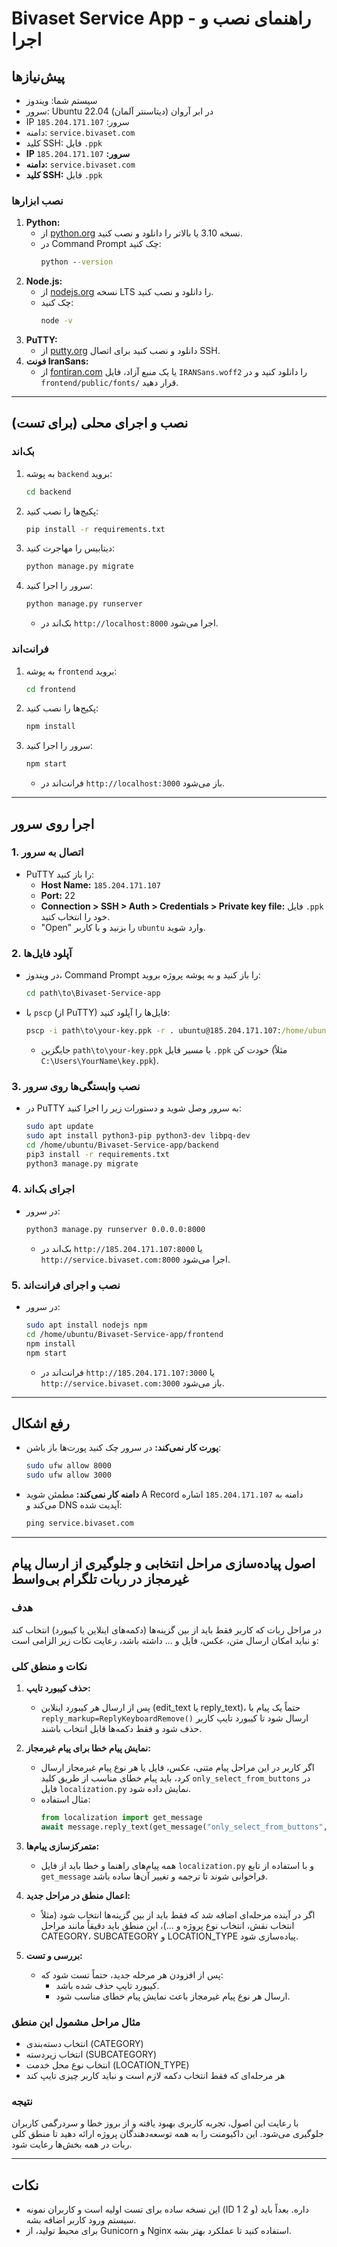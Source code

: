 # Bivaset Service App - راهنمای نصب و اجرا

## پیش‌نیازها
- سیستم شما: ویندوز  
- سرور: Ubuntu 22.04 در ابر آروان (دیتاسنتر آلمان)  
- IP سرور: `185.204.171.107`  
- دامنه: `service.bivaset.com`  
- کلید SSH: فایل `.ppk` 
- **IP سرور:** `185.204.171.107`  
- **دامنه:** `service.bivaset.com`  
- **کلید SSH:** فایل `.ppk`  

### نصب ابزارها
1. **Python:**  
   - از [python.org](https://www.python.org/downloads/) نسخه 3.10 یا بالاتر را دانلود و نصب کنید.  
   - در Command Prompt چک کنید:  
     ```cmd
     python --version
     ```  
2. **Node.js:**  
   - از [nodejs.org](https://nodejs.org/) نسخه LTS را دانلود و نصب کنید.  
   - چک کنید:  
     ```cmd
     node -v
     ```  
3. **PuTTY:**  
   - از [putty.org](https://www.putty.org/) دانلود و نصب کنید برای اتصال SSH.  
4. **فونت IranSans:**  
   - از [fontiran.com](https://fontiran.com) یا یک منبع آزاد، فایل `IRANSans.woff2` را دانلود کنید و در `frontend/public/fonts/` قرار دهید.

---

## نصب و اجرای محلی (برای تست)
### بک‌اند
1. به پوشه `backend` بروید:  
   ```cmd
   cd backend
   ```
2. پکیج‌ها را نصب کنید:  
   ```cmd
   pip install -r requirements.txt
   ```
3. دیتابیس را مهاجرت کنید:  
   ```cmd
   python manage.py migrate
   ```
4. سرور را اجرا کنید:  
   ```cmd
   python manage.py runserver
   ```
   - بک‌اند در `http://localhost:8000` اجرا می‌شود.

### فرانت‌اند
1. به پوشه `frontend` بروید:  
   ```cmd
   cd frontend
   ```
2. پکیج‌ها را نصب کنید:  
   ```cmd
   npm install
   ```
3. سرور را اجرا کنید:  
   ```cmd
   npm start
   ```
   - فرانت‌اند در `http://localhost:3000` باز می‌شود.

---

## اجرا روی سرور
### 1. اتصال به سرور
- PuTTY را باز کنید:  
  - **Host Name:** `185.204.171.107`  
  - **Port:** 22  
  - **Connection > SSH > Auth > Credentials > Private key file:** فایل `.ppk` خود را انتخاب کنید.  
  - "Open" را بزنید و با کاربر `ubuntu` وارد شوید.

### 2. آپلود فایل‌ها
- در ویندوز، Command Prompt را باز کنید و به پوشه پروژه بروید:  
  ```cmd
  cd path\to\Bivaset-Service-app
  ```
- با `pscp` (از PuTTY) فایل‌ها را آپلود کنید:  
  ```cmd
  pscp -i path\to\your-key.ppk -r . ubuntu@185.204.171.107:/home/ubuntu/Bivaset-Service-app
  ```
  - جایگزین `path\to\your-key.ppk` با مسیر فایل `.ppk` خودت کن (مثلاً `C:\Users\YourName\key.ppk`).

### 3. نصب وابستگی‌ها روی سرور
- در PuTTY به سرور وصل شوید و دستورات زیر را اجرا کنید:  
  ```bash
  sudo apt update
  sudo apt install python3-pip python3-dev libpq-dev
  cd /home/ubuntu/Bivaset-Service-app/backend
  pip3 install -r requirements.txt
  python3 manage.py migrate
  ```

### 4. اجرای بک‌اند
- در سرور:  
  ```bash
  python3 manage.py runserver 0.0.0.0:8000
  ```
  - بک‌اند در `http://185.204.171.107:8000` یا `http://service.bivaset.com:8000` اجرا می‌شود.

### 5. نصب و اجرای فرانت‌اند
- در سرور:  
  ```bash
  sudo apt install nodejs npm
  cd /home/ubuntu/Bivaset-Service-app/frontend
  npm install
  npm start
  ```
  - فرانت‌اند در `http://185.204.171.107:3000` یا `http://service.bivaset.com:3000` باز می‌شود.

---

## رفع اشکال
- **پورت کار نمی‌کند:** در سرور چک کنید پورت‌ها باز باشن:  
  ```bash
  sudo ufw allow 8000
  sudo ufw allow 3000
  ```
- **دامنه کار نمی‌کند:** مطمئن شوید A Record دامنه به `185.204.171.107` اشاره می‌کند و DNS آپدیت شده:  
  ```cmd
  ping service.bivaset.com
  ```

---

## اصول پیاده‌سازی مراحل انتخابی و جلوگیری از ارسال پیام غیرمجاز در ربات تلگرام بی‌واسط

### هدف
در مراحل ربات که کاربر فقط باید از بین گزینه‌ها (دکمه‌های اینلاین یا کیبورد) انتخاب کند و نباید امکان ارسال متن، عکس، فایل و ... داشته باشد، رعایت نکات زیر الزامی است:

### نکات و منطق کلی
1. **حذف کیبورد تایپ:**
   - پس از ارسال هر کیبورد اینلاین (edit_text یا reply_text)، حتماً یک پیام با `reply_markup=ReplyKeyboardRemove()` ارسال شود تا کیبورد تایپ کاربر حذف شود و فقط دکمه‌ها قابل انتخاب باشند.

2. **نمایش پیام خطا برای پیام غیرمجاز:**
   - اگر کاربر در این مراحل پیام متنی، عکس، فایل یا هر نوع پیام غیرمجاز ارسال کرد، باید پیام خطای مناسب از طریق کلید `only_select_from_buttons` در فایل `localization.py` نمایش داده شود.
   - مثال استفاده:
     ```python
     from localization import get_message
     await message.reply_text(get_message("only_select_from_buttons", lang=lang), reply_markup=ReplyKeyboardRemove())
     ```

3. **متمرکزسازی پیام‌ها:**
   - همه پیام‌های راهنما و خطا باید از فایل `localization.py` و با استفاده از تابع `get_message` فراخوانی شوند تا ترجمه و تغییر آن‌ها ساده باشد.

4. **اعمال منطق در مراحل جدید:**
   - اگر در آینده مرحله‌ای اضافه شد که فقط باید از بین گزینه‌ها انتخاب شود (مثلاً انتخاب نقش، انتخاب نوع پروژه و ...)، این منطق باید دقیقاً مانند مراحل CATEGORY، SUBCATEGORY و LOCATION_TYPE پیاده‌سازی شود.

5. **بررسی و تست:**
   - پس از افزودن هر مرحله جدید، حتماً تست شود که:
     - کیبورد تایپ حذف شده باشد.
     - ارسال هر نوع پیام غیرمجاز باعث نمایش پیام خطای مناسب شود.

### مثال مراحل مشمول این منطق
- انتخاب دسته‌بندی (CATEGORY)
- انتخاب زیردسته (SUBCATEGORY)
- انتخاب نوع محل خدمت (LOCATION_TYPE)
- هر مرحله‌ای که فقط انتخاب دکمه لازم است و نباید کاربر چیزی تایپ کند

### نتیجه
با رعایت این اصول، تجربه کاربری بهبود یافته و از بروز خطا و سردرگمی کاربران جلوگیری می‌شود. این داکیومنت را به همه توسعه‌دهندگان پروژه ارائه دهید تا منطق کلی ربات در همه بخش‌ها رعایت شود.

---

## نکات
- این نسخه ساده برای تست اولیه است و کاربران نمونه (ID 1 و 2) داره. بعداً باید سیستم ورود کاربر اضافه بشه.
- برای محیط تولید، از Gunicorn و Nginx استفاده کنید تا عملکرد بهتر بشه.
